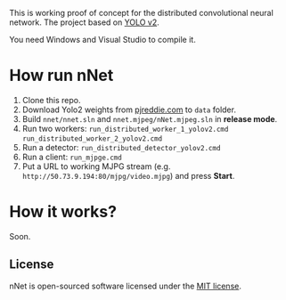 This is working proof of concept for the distributed convolutional neural network. The project based on [YOLO v2](https://pjreddie.com/darknet/yolov2/). 

You need Windows and Visual Studio to compile it.

# How run nNet

1. Clone this repo.
2. Download Yolo2 weights from [pjreddie.com](https://pjreddie.com/media/files/yolov2.weights) to `data` folder.
3. Build `nnet/nnet.sln` and `nnet.mjpeg/nNet.mjpeg.sln` in **release mode**.
4. Run two workers: 
`run_distributed_worker_1_yolov2.cmd` 
`run_distributed_worker_2_yolov2.cmd`
5. Run a detector: 
`run_distributed_detector_yolov2.cmd`
6. Run a client: 
`run_mjpge.cmd`
7. Put a URL to working MJPG stream (e.g. `http://50.73.9.194:80/mjpg/video.mjpg`) and press **Start**.

# How it works?

Soon.

## License

nNet is open-sourced software licensed under the [MIT license](http://opensource.org/licenses/MIT).